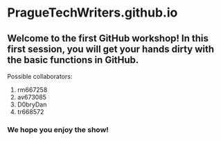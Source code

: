 # PragueTechWriters.github.io

## Welcome to the first GitHub workshop! In this first session, you will get your hands dirty with the basic functions in GitHub.
Possible collaborators:
1. rm667258
2. av673085
3. D0bryDan
4. tr668572
### We hope you enjoy the show!
